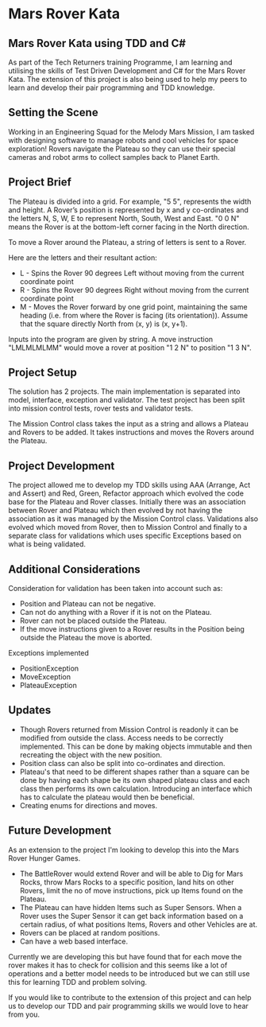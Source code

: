 # Mars Rover Kata

## Mars Rover Kata using TDD and C#

As part of the Tech Returners training Programme, I am learning and utilising the skills of Test Driven Development and C# for the Mars Rover Kata. The extension of this project is also being used to help my peers to learn and develop their pair programming and TDD knowledge.

## Setting the Scene

Working in an Engineering Squad for the Melody Mars Mission, I am tasked with designing software to manage robots and cool vehicles for space exploration! Rovers navigate the Plateau so they can use their special cameras and robot arms to collect samples back to Planet Earth.

## Project Brief

The Plateau is divided into a grid. For example, "5 5", represents the width and height. A Rover’s position is represented by x and y co-ordinates and the letters N, S, W, E to represent North, South, West and East. "0 0 N" means the Rover is at the bottom-left corner facing in the North direction. 

To move a Rover around the Plateau, a string of letters is sent to a Rover. 

Here are the letters and their resultant action:
 
* L - Spins the Rover 90 degrees Left without moving from the current coordinate point
* R - Spins the Rover 90 degrees Right without moving from the current coordinate point
* M - Moves the Rover forward by one grid point, maintaining the same heading (i.e. from where the Rover is facing (its orientation)). Assume that the square directly North from (x, y) is (x, y+1).

Inputs into the program are given by string. A move instruction "LMLMLMLMM" would move a rover at position "1 2 N" to position "1 3 N".

## Project Setup

The solution has 2 projects. The main implementation is separated into model, interface, exception and validator. The test project has been split into mission control tests, rover tests and validator tests.

The Mission Control class takes the input as a string and allows a Plateau and Rovers to be added. It takes instructions and moves the Rovers around the Plateau.

## Project Development

The project allowed me to develop my TDD skills using AAA (Arrange, Act and Assert) and Red, Green, Refactor approach which evolved the code base for the Plateau and Rover classes. Initially there was an association between Rover and Plateau which then evolved by not having the association as it was managed by the Mission Control class. Validations also evolved which moved from Rover, then to Mission Control and finally to a separate class for validations which uses specific Exceptions based on what is being validated.

## Additional Considerations

Consideration for validation has been taken into account such as:

* Position and Plateau can not be negative.
* Can not do anything with a Rover if it is not on the Plateau.
* Rover can not be placed outside the Plateau.
* If the move instructions given to a Rover results in the Position being outside the Plateau the move is aborted.

Exceptions implemented

* PositionException
* MoveException
* PlateauException

## Updates

* Though Rovers returned from Mission Control is readonly it can be modified from outside the class. Access needs to be correctly implemented. This can be done by making objects immutable and then recreating the object with the new position.
* Position class can also be split into co-ordinates and direction.
* Plateau's that need to be different shapes rather than a square can be done by having each shape be its own shaped plateau class and each class then performs its own calculation. Introducing an interface which has to calculate the plateau would then be beneficial.
* Creating enums for directions and moves.

## Future Development

As an extension to the project I'm looking to develop this into the Mars Rover Hunger Games.

* The BattleRover would extend Rover and will be able to Dig for Mars Rocks, throw Mars Rocks to a specific position, land hits on other Rovers, limit the no of move instructions, pick up Items found on the Plateau.
* The Plateau can have hidden Items such as Super Sensors. When a Rover uses the Super Sensor it can get back information based on a certain radius, of what positions Items, Rovers and other Vehicles are at.
* Rovers can be placed at random positions.
* Can have a web based interface.


Currently we are developing this but have found that for each move the rover makes it has to check for collision and this seems like a lot of operations and a better model needs to be introduced but we can still use this for learning TDD and problem solving.

If you would like to contribute to the extension of this project and can help us to develop our TDD and pair programming skills we would love to hear from you.


